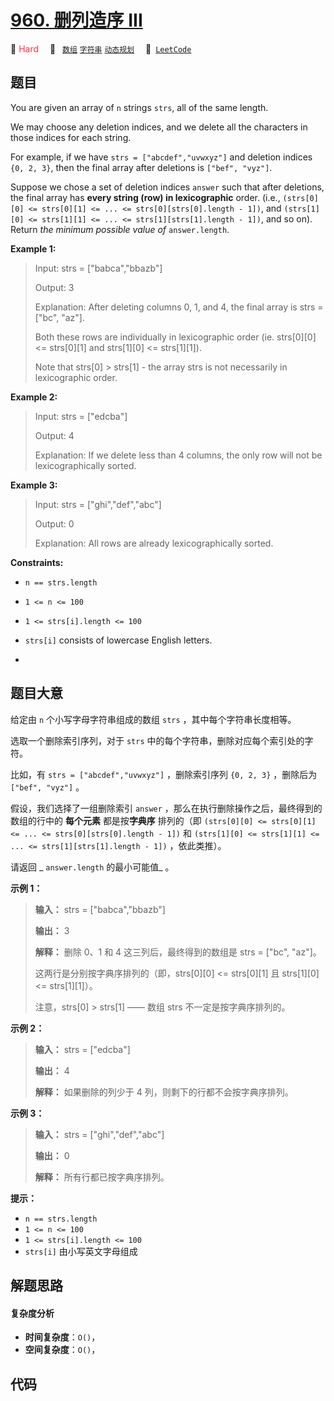 # [960. 删列造序 III](https://leetcode.com/problems/delete-columns-to-make-sorted-iii)

🔴 <font color=#ff334b>Hard</font>&emsp; 🔖&ensp; [`数组`](/leetcode/outline/tag/array.md) [`字符串`](/leetcode/outline/tag/string.md) [`动态规划`](/leetcode/outline/tag/dynamic-programming.md)&emsp; 🔗&ensp;[`LeetCode`](https://leetcode.com/problems/delete-columns-to-make-sorted-iii)


## 题目

You are given an array of `n` strings `strs`, all of the same length.

We may choose any deletion indices, and we delete all the characters in those
indices for each string.

For example, if we have `strs = ["abcdef","uvwxyz"]` and deletion indices `{0,
2, 3}`, then the final array after deletions is `["bef", "vyz"]`.

Suppose we chose a set of deletion indices `answer` such that after deletions,
the final array has **every string (row) in lexicographic** order. (i.e.,
`(strs[0][0] <= strs[0][1] <= ... <= strs[0][strs[0].length - 1])`, and
`(strs[1][0] <= strs[1][1] <= ... <= strs[1][strs[1].length - 1])`, and so
on). Return _the minimum possible value of_ `answer.length`.



**Example 1:**

> Input: strs = ["babca","bbazb"]
> 
> Output: 3
> 
> Explanation: After deleting columns 0, 1, and 4, the final array is strs = ["bc", "az"].
> 
> Both these rows are individually in lexicographic order (ie. strs[0][0] <= strs[0][1] and strs[1][0] <= strs[1][1]).
> 
> Note that strs[0] > strs[1] - the array strs is not necessarily in lexicographic order.

**Example 2:**

> Input: strs = ["edcba"]
> 
> Output: 4
> 
> Explanation: If we delete less than 4 columns, the only row will not be lexicographically sorted.

**Example 3:**

> Input: strs = ["ghi","def","abc"]
> 
> Output: 0
> 
> Explanation: All rows are already lexicographically sorted.

**Constraints:**

  * `n == strs.length`
  * `1 <= n <= 100`
  * `1 <= strs[i].length <= 100`
  * `strs[i]` consists of lowercase English letters.

  *  


## 题目大意

给定由 `n` 个小写字母字符串组成的数组 `strs` ，其中每个字符串长度相等。

选取一个删除索引序列，对于 `strs` 中的每个字符串，删除对应每个索引处的字符。

比如，有 `strs = ["abcdef","uvwxyz"]` ，删除索引序列 `{0, 2, 3}` ，删除后为 `["bef", "vyz"]` 。

假设，我们选择了一组删除索引 `answer` ，那么在执行删除操作之后，最终得到的数组的行中的 **每个元素** 都是按**字典序** 排列的（即
`(strs[0][0] <= strs[0][1] <= ... <= strs[0][strs[0].length - 1])` 和
`(strs[1][0] <= strs[1][1] <= ... <= strs[1][strs[1].length - 1])` ，依此类推）。

请返回 _ `answer.length` 的最小可能值_ 。



**示例 1：**

> 
> 
> 
> 
> 
> **输入：** strs = ["babca","bbazb"]
> 
> **输出：** 3
> 
> **解释：** 删除 0、1 和 4 这三列后，最终得到的数组是 strs = ["bc", "az"]。
> 
> 这两行是分别按字典序排列的（即，strs[0][0] <= strs[0][1] 且 strs[1][0] <= strs[1][1]）。
> 
> 注意，strs[0] > strs[1] —— 数组 strs 不一定是按字典序排列的。
> 
> 

**示例 2：**

> 
> 
> 
> 
> 
> **输入：** strs = ["edcba"]
> 
> **输出：** 4
> 
> **解释：** 如果删除的列少于 4 列，则剩下的行都不会按字典序排列。
> 
> 

**示例 3：**

> 
> 
> 
> 
> 
> **输入：** strs = ["ghi","def","abc"]
> 
> **输出：** 0
> 
> **解释：** 所有行都已按字典序排列。
> 
> 



**提示：**

  * `n == strs.length`
  * `1 <= n <= 100`
  * `1 <= strs[i].length <= 100`
  * `strs[i]` 由小写英文字母组成


## 解题思路

#### 复杂度分析

- **时间复杂度**：`O()`，
- **空间复杂度**：`O()`，

## 代码

```javascript

```